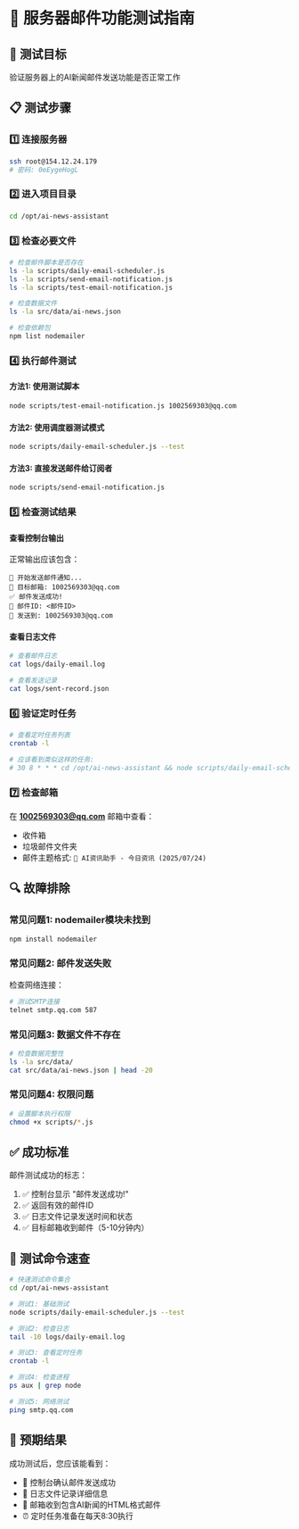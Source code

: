 # 📧 服务器邮件功能测试指南

## 🎯 测试目标
验证服务器上的AI新闻邮件发送功能是否正常工作

## 📋 测试步骤

### 1️⃣ 连接服务器
```bash
ssh root@154.12.24.179
# 密码: 0eEygeHogL
```

### 2️⃣ 进入项目目录
```bash
cd /opt/ai-news-assistant
```

### 3️⃣ 检查必要文件
```bash
# 检查邮件脚本是否存在
ls -la scripts/daily-email-scheduler.js
ls -la scripts/send-email-notification.js
ls -la scripts/test-email-notification.js

# 检查数据文件
ls -la src/data/ai-news.json

# 检查依赖包
npm list nodemailer
```

### 4️⃣ 执行邮件测试

#### 方法1: 使用测试脚本
```bash
node scripts/test-email-notification.js 1002569303@qq.com
```

#### 方法2: 使用调度器测试模式
```bash
node scripts/daily-email-scheduler.js --test
```

#### 方法3: 直接发送邮件给订阅者
```bash
node scripts/send-email-notification.js
```

### 5️⃣ 检查测试结果

#### 查看控制台输出
正常输出应该包含：
```
📧 开始发送邮件通知...
📮 目标邮箱: 1002569303@qq.com
✅ 邮件发送成功!
📧 邮件ID: <邮件ID>
📮 发送到: 1002569303@qq.com
```

#### 查看日志文件
```bash
# 查看邮件日志
cat logs/daily-email.log

# 查看发送记录
cat logs/sent-record.json
```

### 6️⃣ 验证定时任务
```bash
# 查看定时任务列表
crontab -l

# 应该看到类似这样的任务:
# 30 8 * * * cd /opt/ai-news-assistant && node scripts/daily-email-scheduler.js
```

### 7️⃣ 检查邮箱
在 **1002569303@qq.com** 邮箱中查看：
- 收件箱
- 垃圾邮件文件夹
- 邮件主题格式: `🤖 AI资讯助手 - 今日资讯 (2025/07/24)`

## 🔍 故障排除

### 常见问题1: nodemailer模块未找到
```bash
npm install nodemailer
```

### 常见问题2: 邮件发送失败
检查网络连接：
```bash
# 测试SMTP连接
telnet smtp.qq.com 587
```

### 常见问题3: 数据文件不存在
```bash
# 检查数据完整性
ls -la src/data/
cat src/data/ai-news.json | head -20
```

### 常见问题4: 权限问题
```bash
# 设置脚本执行权限
chmod +x scripts/*.js
```

## ✅ 成功标准

邮件测试成功的标志：
1. ✅ 控制台显示 "邮件发送成功!"
2. ✅ 返回有效的邮件ID
3. ✅ 日志文件记录发送时间和状态
4. ✅ 目标邮箱收到邮件（5-10分钟内）

## 📱 测试命令速查

```bash
# 快速测试命令集合
cd /opt/ai-news-assistant

# 测试1: 基础测试
node scripts/daily-email-scheduler.js --test

# 测试2: 检查日志
tail -10 logs/daily-email.log

# 测试3: 查看定时任务
crontab -l

# 测试4: 检查进程
ps aux | grep node

# 测试5: 网络测试
ping smtp.qq.com
```

## 🎉 预期结果

成功测试后，您应该能看到：
- 📧 控制台确认邮件发送成功
- 📝 日志文件记录详细信息
- 📱 邮箱收到包含AI新闻的HTML格式邮件
- ⏰ 定时任务准备在每天8:30执行